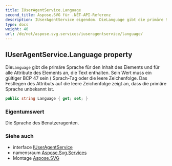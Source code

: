 ```yaml
---
title: IUserAgentService.Language
second_title: Aspose.SVG für .NET-API-Referenz
description: IUserAgentService eigendom. DieLanguage gibt die primäre Sprache für den Inhalt des Elements und für alle Attribute des Elements an die Text enthalten. Sein Wert muss ein gültiger BCP 47 sein  SprachTag oder die leere Zeichenfolge. Das Festlegen des Attributs auf die leere Zeichenfolge zeigt an dass die primäre Sprache unbekannt ist.
type: docs
weight: 40
url: /de/net/aspose.svg.services/iuseragentservice/language/
---
```

## IUserAgentService.Language property

Die`Language` gibt die primäre Sprache für den Inhalt des Elements und für alle Attribute des Elements an, die Text enthalten. Sein Wert muss ein gültiger BCP 47 sein ( Sprach-Tag oder die leere Zeichenfolge. Das Festlegen des Attributs auf die leere Zeichenfolge zeigt an, dass die primäre Sprache unbekannt ist.

```csharp
public string Language { get; set; }
```

### Eigentumswert

Die Sprache des Benutzeragenten.

### Siehe auch

* interface [IUserAgentService](../)
* namensraum [Aspose.Svg.Services](../../iuseragentservice/)
* Montage [Aspose.SVG](../../../)


